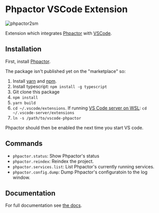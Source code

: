 Phpactor VSCode Extension
======================

![phpactor2sm](https://user-images.githubusercontent.com/530801/27995098-82e72c4c-64c0-11e7-96d2-f549c711ca8b.png)

Extension which integrates [Phpactor](https://github.com/phpactor/phpactor)
with [VSCode](https://github.com/neoclide/coc.nvim).

Installation
------------

First, install [Phpactor](https://phpactor.readthedocs.io/en/develop/usage/standalone.html).

The package isn't published yet on the "marketplace" so:

1. Install [yarn](https://classic.yarnpkg.com/en/docs/install) and [npm](https://www.npmjs.com/get-npm).
2. Install typescript: `npm install -g typescript`
3. Git clone this package
4. `npm install`
5. `yarn build`
6. `cd ~/.vscode/extensions`. If running [VS Code server on WSL](https://code.visualstudio.com/docs/remote/wsl): `cd ~/.vscode-server/extensions`
7. `ln -s /path/to/vscode-phpactor`

Phpactor should then be enabled the next time you start VS code.

Commands
--------

- `phpactor.status`: Show Phpactor's status
- `phpactor.reindex`: Reindex the project.
- `phpactor.services.list`: List Phpactor's currently running services.
- `phpactor.config.dump`: Dump Phpactor's configuratoin to the log window.

Documentation
-------------

For full documentation see [the docs](https://phpactor.readthedocs.io/en/master/index.html).
